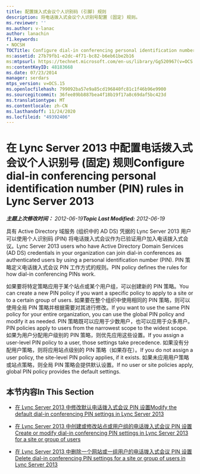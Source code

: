 ```yaml
---
title: 配置拨入式会议个人识别码 (引脚) 规则
description: 将电话拨入式会议个人识别号配置 (固定) 规则。
ms.reviewer: ''
ms.author: v-lanac
author: lanachin
f1.keywords:
- NOCSH
TOCTitle: Configure dial-in conferencing personal identification number (PIN) rules
ms:assetid: 27b79fb1-e2dc-4f71-bc82-b6eb61be2b16
ms:mtpsurl: https://technet.microsoft.com/en-us/library/Gg520967(v=OCS.15)
ms:contentKeyID: 48183668
ms.date: 07/23/2014
manager: serdars
mtps_version: v=OCS.15
ms.openlocfilehash: 799092ba57e9a85cd196840fc81c1f46b96e9900
ms.sourcegitcommit: 36fee89bb887bea4f18b19f17a8c69daf5bc423d
ms.translationtype: MT
ms.contentlocale: zh-CN
ms.lasthandoff: 11/24/2020
ms.locfileid: "49392406"
---
```

# <a name="configure-dial-in-conferencing-personal-identification-number-pin-rules-in-lync-server-2013"></a><span data-ttu-id="13bf1-103">在 Lync Server 2013 中配置电话拨入式会议个人识别号 (固定) 规则</span><span class="sxs-lookup"><span data-stu-id="13bf1-103">Configure dial-in conferencing personal identification number (PIN) rules in Lync Server 2013</span></span>

<div data-xmlns="http://www.w3.org/1999/xhtml">

<div class="topic" data-xmlns="http://www.w3.org/1999/xhtml" data-msxsl="urn:schemas-microsoft-com:xslt" data-cs="https://msdn.microsoft.com/">

<div data-asp="https://msdn2.microsoft.com/asp">



</div>

<div id="mainSection">

<div id="mainBody"><span data-ttu-id="13bf1-104">

<span> </span></span><span class="sxs-lookup"><span data-stu-id="13bf1-104">

<span> </span></span></span>

<span data-ttu-id="13bf1-105">_**主题上次修改时间：** 2012-06-19_</span><span class="sxs-lookup"><span data-stu-id="13bf1-105">_**Topic Last Modified:** 2012-06-19_</span></span>

<span data-ttu-id="13bf1-106">具有 Active Directory 域服务 (组织中的 AD DS) 凭据的 Lync Server 2013 用户可以使用个人识别码 (PIN) 将电话拨入式会议作为已验证用户加入电话拨入式会议。</span><span class="sxs-lookup"><span data-stu-id="13bf1-106">Lync Server 2013 users who have Active Directory Domain Services (AD DS) credentials in your organization can join dial-in conferences as authenticated users by using a personal identification number (PIN).</span></span> <span data-ttu-id="13bf1-107">PIN 策略定义电话拨入式会议 PIN 工作方式的规则。</span><span class="sxs-lookup"><span data-stu-id="13bf1-107">PIN policy defines the rules for how dial-in conferencing PINs work.</span></span>

<span data-ttu-id="13bf1-108">如果要将特定策略应用于某个站点或某个用户组，可以创建新的 PIN 策略。</span><span class="sxs-lookup"><span data-stu-id="13bf1-108">You can create a new PIN policy if you want a specific policy to apply to a site or to a certain group of users.</span></span> <span data-ttu-id="13bf1-109">如果要在整个组织中使用相同的 PIN 策略，则可以使用全局 PIN 策略并根据需要对其进行修改。</span><span class="sxs-lookup"><span data-stu-id="13bf1-109">If you want to use the same PIN policy for your entire organization, you can use the global PIN policy and modify it as needed.</span></span> <span data-ttu-id="13bf1-110">PIN 策略既可以应用于少数用户，也可以应用于众多用户。</span><span class="sxs-lookup"><span data-stu-id="13bf1-110">PIN policies apply to users from the narrowest scope to the widest scope.</span></span> <span data-ttu-id="13bf1-111">如果为用户分配用户级别的 PIN 策略，则优先应用这些设置。</span><span class="sxs-lookup"><span data-stu-id="13bf1-111">If you assign a user-level PIN policy to a user, those settings take precedence.</span></span> <span data-ttu-id="13bf1-112">如果没有分配用户策略，则将应用站点级别的 PIN 策略（如果存在）。</span><span class="sxs-lookup"><span data-stu-id="13bf1-112">If you do not assign a user policy, the site-level PIN policy applies, if it exists.</span></span> <span data-ttu-id="13bf1-113">如果未应用用户策略或站点策略，则全局 PIN 策略会提供默认设置。</span><span class="sxs-lookup"><span data-stu-id="13bf1-113">If no user or site policies apply, global PIN policy provides the default settings.</span></span>

<div>

## <a name="in-this-section"></a><span data-ttu-id="13bf1-114">本节内容</span><span class="sxs-lookup"><span data-stu-id="13bf1-114">In This Section</span></span>

  - [<span data-ttu-id="13bf1-115">在 Lync Server 2013 中修改默认电话拨入式会议 PIN 设置</span><span class="sxs-lookup"><span data-stu-id="13bf1-115">Modify the default dial-in conferencing PIN settings in Lync Server 2013</span></span>](lync-server-2013-modify-the-default-dial-in-conferencing-pin-settings.md)

  - [<span data-ttu-id="13bf1-116">在 Lync Server 2013 中创建或修改站点或用户组的电话拨入式会议 PIN 设置</span><span class="sxs-lookup"><span data-stu-id="13bf1-116">Create or modify dial-in conferencing PIN settings in Lync Server 2013 for a site or group of users</span></span>](lync-server-2013-create-or-modify-dial-in-conferencing-pin-settings-for-a-site-or-group-of-users.md)

  - [<span data-ttu-id="13bf1-117">在 Lync Server 2013 中删除一个网站或一组用户的电话拨入式会议 PIN 设置</span><span class="sxs-lookup"><span data-stu-id="13bf1-117">Delete dial-in conferencing PIN settings for a site or group of users in Lync Server 2013</span></span>](lync-server-2013-delete-dial-in-conferencing-pin-settings-for-a-site-or-group-of-users.md)

<span data-ttu-id="13bf1-118"></div>

</div>

<span> </span>

</div>

</div>

</span><span class="sxs-lookup"><span data-stu-id="13bf1-118"></div>

</div>

<span> </span>

</div>

</div>

</span></span></div>

